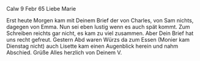  Calw 9 Febr 65
Liebe Marie

Erst heute Morgen kam mit Deinem Brief der von Charles, von Sam nichts, dagegen von Emma. Nun sei eben lustig wenn es auch spät kommt. Zum Schreiben reichts gar nicht, es kam zu viel zusammen. Aber Dein Brief hat uns recht gefreut. Gestern Abd waren Würzs da zum Essen (Monier kam Dienstag nicht) auch Lisette kam einen Augenblick herein und nahm Abschied. Grüße Alles herzlich von
 Deinem V.

